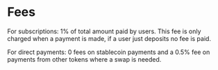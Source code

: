 # Fees

For subscriptions: 1% of total amount paid by users. This fee is only charged when a payment is made, if a user just deposits no fee is paid.

For direct payments: 0 fees on stablecoin payments and a 0.5% fee on payments from other tokens where a swap is needed.
